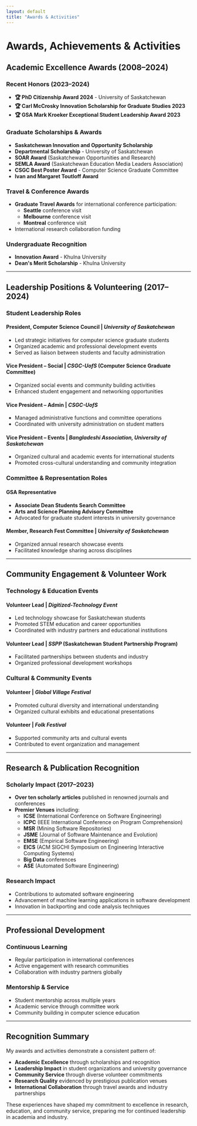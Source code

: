 ```yaml
---
layout: default
title: "Awards & Activities"
---
```


# Awards, Achievements & Activities

## Academic Excellence Awards (2008–2024)

### Recent Honors (2023–2024)
- **🏆 PhD Citizenship Award 2024** - University of Saskatchewan
- **🏆 Carl McCrosky Innovation Scholarship for Graduate Studies 2023**
- **🏆 GSA Mark Kroeker Exceptional Student Leadership Award 2023**

### Graduate Scholarships & Awards
- **Saskatchewan Innovation and Opportunity Scholarship**
- **Departmental Scholarship** - University of Saskatchewan
- **SOAR Award** (Saskatchewan Opportunities and Research)
- **SEMLA Award** (Saskatchewan Education Media Leaders Association)
- **CSGC Best Poster Award** - Computer Science Graduate Committee
- **Ivan and Margaret Toutloff Award**

### Travel & Conference Awards
- **Graduate Travel Awards** for international conference participation:
  - **Seattle** conference visit
  - **Melbourne** conference visit  
  - **Montreal** conference visit
- International research collaboration funding

### Undergraduate Recognition
- **Innovation Award** - Khulna University
- **Dean's Merit Scholarship** - Khulna University

---

## Leadership Positions & Volunteering (2017–2024)

### Student Leadership Roles

#### **President, Computer Science Council** | *University of Saskatchewan*
- Led strategic initiatives for computer science graduate students
- Organized academic and professional development events
- Served as liaison between students and faculty administration

#### **Vice President – Social** | *CSGC-UofS* (Computer Science Graduate Committee)
- Organized social events and community building activities
- Enhanced student engagement and networking opportunities

#### **Vice President – Admin** | *CSGC-UofS*
- Managed administrative functions and committee operations
- Coordinated with university administration on student matters

#### **Vice President – Events** | *Bangladeshi Association, University of Saskatchewan*
- Organized cultural and academic events for international students
- Promoted cross-cultural understanding and community integration

### Committee & Representation Roles

#### **GSA Representative** 
- **Associate Dean Students Search Committee**
- **Arts and Science Planning Advisory Committee**
- Advocated for graduate student interests in university governance

#### **Member, Research Fest Committee** | *University of Saskatchewan*
- Organized annual research showcase events
- Facilitated knowledge sharing across disciplines

---

## Community Engagement & Volunteer Work

### Technology & Education Events

#### **Volunteer Lead** | *Digitized-Technology Event*
- Led technology showcase for Saskatchewan students
- Promoted STEM education and career opportunities
- Coordinated with industry partners and educational institutions

#### **Volunteer Lead** | *SSPP* (Saskatchewan Student Partnership Program)
- Facilitated partnerships between students and industry
- Organized professional development workshops

### Cultural & Community Events

#### **Volunteer** | *Global Village Festival*
- Promoted cultural diversity and international understanding
- Organized cultural exhibits and educational presentations

#### **Volunteer** | *Folk Festival*
- Supported community arts and cultural events
- Contributed to event organization and management

---

## Research & Publication Recognition

### Scholarly Impact (2017–2023)
- **Over ten scholarly articles** published in renowned journals and conferences
- **Premier Venues** including:
  - **ICSE** (International Conference on Software Engineering)
  - **ICPC** (IEEE International Conference on Program Comprehension)
  - **MSR** (Mining Software Repositories)
  - **JSME** (Journal of Software Maintenance and Evolution)
  - **EMSE** (Empirical Software Engineering)
  - **EICS** (ACM SIGCHI Symposium on Engineering Interactive Computing Systems)
  - **Big Data** conferences
  - **ASE** (Automated Software Engineering)

### Research Impact
- Contributions to automated software engineering
- Advancement of machine learning applications in software development
- Innovation in backporting and code analysis techniques

---

## Professional Development

### Continuous Learning
- Regular participation in international conferences
- Active engagement with research communities
- Collaboration with industry partners globally

### Mentorship & Service
- Student mentorship across multiple years
- Academic service through committee work
- Community building in computer science education

---

## Recognition Summary

My awards and activities demonstrate a consistent pattern of:
- **Academic Excellence** through scholarships and recognition
- **Leadership Impact** in student organizations and university governance
- **Community Service** through diverse volunteer commitments
- **Research Quality** evidenced by prestigious publication venues
- **International Collaboration** through travel awards and industry partnerships

These experiences have shaped my commitment to excellence in research, education, and community service, preparing me for continued leadership in academia and industry.
